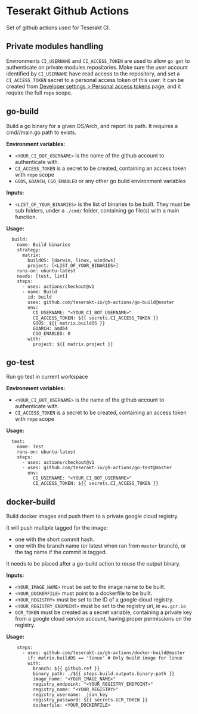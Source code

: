 # Teserakt Github Actions

Set of github actions used for Teserakt CI.

## Private modules handling

Environments `CI_USERNAME` and `CI_ACCESS_TOKEN` are used to allow `go get` to authenticate on private modules repositories. Make sure the user account identified by `CI_USERNAME` have read access to the repository, and set a `CI_ACCESS_TOKEN` secret to a personal access token of this user. It can be created from [Developer settings > Personal access tokens](https://github.com/settings/tokens/new) page, and it require the full `repo` scope.

## go-build

Build a go binary for a given OS/Arch, and report its path. It requires a cmd/<project>/main.go path to exists.

**Environment variables:**
- `<YOUR_CI_BOT_USERNAME>` is the name of the github account to authenticate with.
- `CI_ACCESS_TOKEN` is a secret to be created, containing an access token with `repo` scope
- `GOOS`, `GOARCH`, `CGO_ENABLED` or any other go build environment variables

**Inputs:**
- `<LIST_OF_YOUR_BINARIES>` is the list of binaries to be built. They must be sub folders, under a `./cmd/` folder, containing go file(s) with a main function.

**Usage:**
```
  build:
    name: Build binaries
    strategy:
      matrix:
        buildOS: [darwin, linux, windows]
        project: [<LIST_OF_YOUR_BINARIES>]
    runs-on: ubuntu-latest
    needs: [test, lint]
    steps:
      - uses: actions/checkout@v1
      - name: Build
        id: build
        uses: github.com/teserakt-io/gh-actions/go-build@master
        env:
          CI_USERNAME: "<YOUR_CI_BOT_USERNAME>"
          CI_ACCESS_TOKEN: ${{ secrets.CI_ACCESS_TOKEN }}
          GOOS: ${{ matrix.buildOS }}
          GOARCH: amd64
          CGO_ENABLED: 0
        with:
          project: ${{ matrix.project }}
```

## go-test

Run go test in current workspace

**Environment variables:**
- `<YOUR_CI_BOT_USERNAME>` is the name of the github account to authenticate with.
- `CI_ACCESS_TOKEN` is a secret to be created, containing an access token with `repo` scope

**Usage:**
```
  test:
    name: Test
    runs-on: ubuntu-latest
    steps:
      - uses: actions/checkout@v1
      - uses: github.com/teserakt-io/gh-actions/go-test@master
        env:
          CI_USERNAME: "<YOUR_CI_BOT_USERNAME>"
          CI_ACCESS_TOKEN: ${{ secrets.CI_ACCESS_TOKEN }}
```

## docker-build

Build docker images and push them to a private google cloud registry.

It will push multiple tagged for the image:
- one with the short commit hash.
- one with the branch name (or latest when ran from `master` branch), or the tag name if the commit is tagged.

It needs to be placed after a go-build action to reuse the output binary.

**Inputs:**
- `<YOUR_IMAGE_NAME>` must be set to the image name to be built.
- `<YOUR_DOCKERFILE>` must point to a dockerfile to be built.
- `<YOUR_REGISTRY>` must be set to the ID of a google cloud registry.
- `<YOUR_REGISTRY_ENDPOINT>` must be set to the registry uri, ie `eu.gcr.io`
- `GCR_TOKEN` must be created as a secret variable, containing a private key from a google cloud service account, having proper permissions on the registry.

**Usage:**
```
    steps:
      - uses: github.com/teserakt-io/gh-actions/docker-build@master
        if: matrix.buildOS == 'linux' # Only build image for linux
        with:
          branch: ${{ github.ref }}
          binary_path: ./${{ steps.build.outputs.binary-path }}
          image_name: "<YOUR_IMAGE_NAME>"
          registry_endpoint: "<YOUR_REGISTRY_ENDPOINT>"
          registry_name: "<YOUR_REGISTRY>"
          registry_username: _json_key
          registry_password: ${{ secrets.GCR_TOKEN }}
          dockerfile: <YOUR_DOCKERFILE>
```
